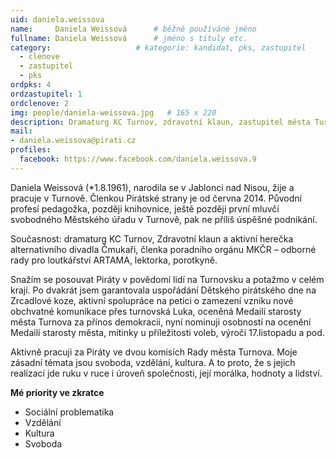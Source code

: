 ```yaml
---
uid: daniela.weissova
name:     Daniela Weissová  	# běžně používáné jméno
fullname: Daniela Weissová  	# jméno s tituly etc.
category:                 	# kategorie: kandidat, pks, zastupitel
  - clenove
  - zastupitel
  - pks
ordpks: 4
ordzastupitel: 1  
ordclenove: 2  
img: people/daniela-weissova.jpg   # 165 x 220
description: Dramaturg KC Turnov, zdravotní klaun, zastupitel města Turnov. Třetí místopředseda krajského sdružení.            	# kratký popis, max 160 znaků
mail:
- daniela.weissova@pirati.cz
profiles:
  facebook: https://www.facebook.com/daniela.weissova.9
---
```


Daniela Weissová (*1.8.1961), narodila se v Jablonci nad Nisou, žije a pracuje v Turnově. Členkou Pirátské strany je od června 2014.
Původní profesí pedagožka, později knihovnice, ještě později první mluvčí svobodného Městského úřadu v Turnově, pak ne příliš úspěšné podnikání.

Současnost: dramaturg KC Turnov, Zdravotní klaun a aktivní herečka alternativního divadla Čmukaři, členka poradního orgánu MKČR – odborné rady pro loutkářství ARTAMA, lektorka, porotkyně. 

Snažím se posouvat Piráty v povědomí lidí na Turnovsku a potažmo v celém kraji.
Po dvakrát jsem garantovala uspořádání Dětského pirátského dne na Zrcadlové koze, aktivní spolupráce na petici o zamezení vzniku nové obchvatné komunikace přes turnovská Luka, oceněná Medailí starosty města Turnova za přínos demokracii, nyní nominuji osobností na ocenění Medailí starosty města, mítinky u příležitosti voleb, výročí 17.listopadu a pod.

Aktivně pracuji za Piráty ve dvou komisích Rady města Turnova. Moje zásadní témata jsou svoboda, vzdělání, kultura. A to proto, že s jejich realizací jde ruku v ruce i úroveň společnosti, její morálka, hodnoty a lidství.
 
**Mé priority ve zkratce**

- Sociální problematika
- Vzdělání
- Kultura 
- Svoboda 
